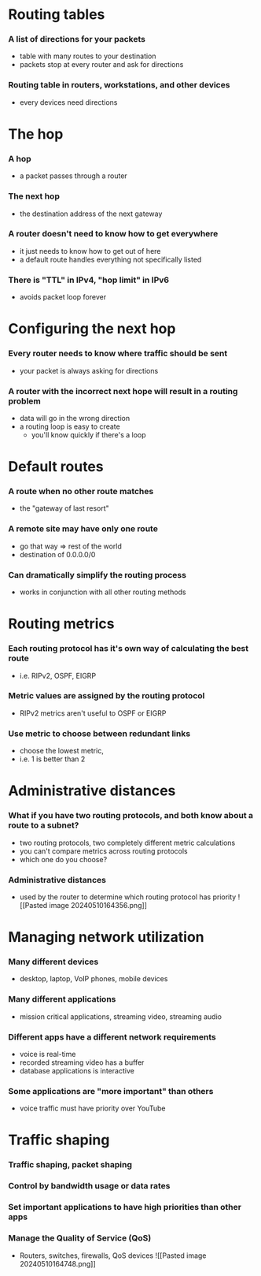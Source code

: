 # Routing tables
### A list of directions for your packets
- table with many routes to your destination
- packets stop at every router and ask for directions
### Routing table in routers, workstations, and other devices
- every devices need directions
# The hop
### A hop
- a packet passes through a router
### The next hop
- the destination address of the next gateway
### A router doesn't need to know how to get everywhere
- it just needs to know how to get out of here
- a default route handles everything not specifically listed
### There is "TTL" in IPv4, "hop limit" in IPv6
- avoids packet loop forever
# Configuring the next hop
### Every router needs to know where traffic should be sent
- your packet is always asking for directions
### A router with the incorrect next hope will result in a routing problem
- data will go in the wrong direction
- a routing loop is easy to create
	- you'll know quickly if there's a loop
# Default routes
### A route when no other route matches
- the "gateway of last resort"
### A remote site may have only one route
- go that way => rest of the world
- destination of 0.0.0.0/0
### Can dramatically simplify the routing process
- works in conjunction with all other routing methods
# Routing metrics
### Each routing protocol has it's own way of calculating the best route
- i.e. RIPv2, OSPF, EIGRP
### Metric values are assigned by the routing protocol
- RIPv2 metrics aren't useful to OSPF or EIGRP
### Use metric to choose between redundant links
- choose the lowest metric,
- i.e. 1 is better than 2
# Administrative distances
### What if you have two routing protocols, and both know about a route to a subnet?
- two routing protocols, two completely different metric calculations
- you can't compare metrics across routing protocols
- which one do you choose?
### Administrative distances
- used by the router to determine which routing protocol has priority
![[Pasted image 20240510164356.png]]
# Managing network utilization
### Many different devices
- desktop, laptop, VoIP phones, mobile devices
### Many different applications
- mission critical applications, streaming video, streaming audio
### Different apps have a different network requirements
- voice is real-time
- recorded streaming video has a buffer
- database applications is interactive
### Some applications are "more important" than others
- voice traffic must have priority over YouTube
# Traffic shaping
### Traffic shaping, packet shaping
### Control by bandwidth usage or data rates
### Set important applications to have high priorities than other apps
### Manage the Quality of Service (QoS)
- Routers, switches, firewalls, QoS devices
![[Pasted image 20240510164748.png]]
